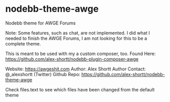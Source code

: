 # nodebb-theme-awge
Nodebb theme for AWGE Forums

Note: Some features, such as chat, are not implemented. I did what I needed
to finish the AWGE Forums, I am not looking for this to be a complete theme.

This is meant to be used with my a custom composer, too.
Found Here: https://github.com/alex-shortt/nodebb-plugin-composer-awge

Website:        https://awgeshit.com
Author:         Alex Shortt
Author Contact: @_alexshortt (Twitter)
Github Repo:    https://github.com/alex-shortt/nodebb-theme-awge

Check files.text to see which files have been changed from the default theme